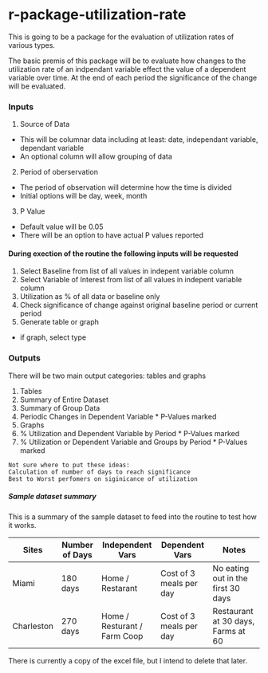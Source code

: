 r-package-utilization-rate
==========================

This is going to be a package for the evaluation of utilization rates of various types.

The basic premis of this package will be to evaluate how changes to the utilization rate of an indpendant variable effect the value of a dependent variable over time. At the end of each period the significance of the change will be evaluated. 


### Inputs

1. Source of Data
  * This will be columnar data including at least: date, independant variable, dependant variable
  * An optional column will allow grouping of data
2. Period of oberservation
  * The period of observation will determine how the time is divided 
  * Initial options will be day, week, month
3. P Value
  * Default value will be 0.05
  * There will be an option to have actual P values reported
  
#### During exection of the routine the following inputs will be requested

1. Select Baseline from list of all values in indepent variable column
2. Select Variable of Interest from list of all values in indepent variable column
3. Utilization as % of all data or baseline only
4. Check significance of change against original baseline period or current period
5. Generate table or graph
  * if graph, select type


### Outputs
There will be two main output categories: tables and graphs

1. Tables
  1. Summary of Entire Dataset
  2. Summary of Group Data
  3. Periodic Changes in Dependent Variable 
    * P-Values marked
2. Graphs
  1. % Utilization and Dependent Variable by Period 
    * P-Values marked
  2.  % Utilization or Dependent Variable and Groups by Period 
    * P-Values marked
  

```
Not sure where to put these ideas:
Calculation of number of days to reach significance
Best to Worst perfomers on siginicance of utilization
```

##### Sample dataset summary
This is a summary of the sample dataset to feed into the routine to test how it works.

| Sites | Number of Days | Independent Vars | Dependent Vars | Notes|
|----|----|----|----|----|
|Miami |180 days| Home / Restarant | Cost of 3 meals per day| No eating out in the first 30 days |
|Charleston | 270 days | Home / Resturant / Farm Coop| Cost of 3 meals per day| Restaurant at 30 days, Farms at 60 |


There is currently a copy of the excel file, but I intend to delete that later.
  
